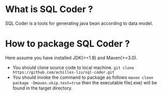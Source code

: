 # What is SQL Coder ?
SQL Coder is a tools for generating java bean according to data model.
# How to package SQL Coder ?
Here assume you have installed JDK(>=1.8) and Maven(>=3.0).
* You should clone source code to local machine.
`git clone https://github.com/achilles-liu/sql-coder.git`
* You should invoke the command to package as follows
`maven clean package -Dmaven.skip.test=true`
then the executable file(.exe) will be found in the target directory.
